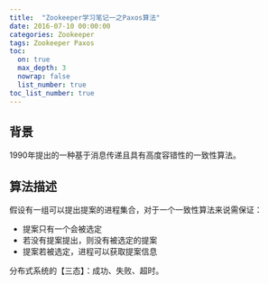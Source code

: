 ```yaml
---
title:  "Zookeeper学习笔记一之Paxos算法"
date: 2016-07-10 00:00:00
categories: Zookeeper
tags: Zookeeper Paxos
toc:
  on: true
  max_depth: 3
  nowrap: false
  list_number: true
toc_list_number: true
---
```


## 背景

1990年提出的一种基于消息传递且具有高度容错性的一致性算法。
<!-- more -->



## 算法描述

假设有一组可以提出提案的进程集合，对于一个一致性算法来说需保证：

* 提案只有一个会被选定
* 若没有提案提出，则没有被选定的提案
* 提案若被选定，进程可以获取提案信息



分布式系统的【三态】：成功、失败、超时。
